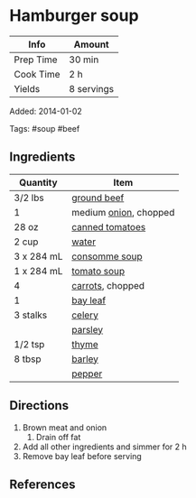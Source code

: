 # Hamburger soup

| Info      | Amount     |
| --------- | ---------- |
| Prep Time | 30 min     |
| Cook Time | 2 h        |
| Yields    | 8 servings |

Added: 2014-01-02

Tags: #soup #beef

## Ingredients

| Quantity   | Item                                                  |
| ---------- | ----------------------------------------------------- |
| 3/2 lbs    | [ground beef](../_ingredients/ground%20beef.md)       |
| 1          | medium [onion](../_ingredients/onion.md), chopped     |
| 28 oz      | [canned tomatoes](../_ingredients/canned-tomatoes.md) |
| 2 cup      | [water](../_ingredients/water.md)                     |
| 3 x 284 mL | [consomme soup](../_ingredients/consomme-soup.md)     |
| 1 x 284 mL | [tomato soup](../_ingredients/tomato-soup.md)         |
| 4          | [carrots](../_ingredients/carrot.md), chopped         |
| 1          | [bay leaf](../_ingredients/bay%20leaf.md)             |
| 3 stalks   | [celery](../_ingredients/celery.md)                   |
|            | [parsley](../_ingredients/parsley.md)                 |
| 1/2 tsp    | [thyme](../_ingredients/thyme.md)                     |
| 8 tbsp     | [barley](../_ingredients/barley.md)                   |
|            | [pepper](../_ingredients/pepper.md)                   |

## Directions

1. Brown meat and onion
   1. Drain off fat
2. Add all other ingredients and simmer for 2 h
3. Remove bay leaf before serving

## References

[^1]: Original recipe: Nana
